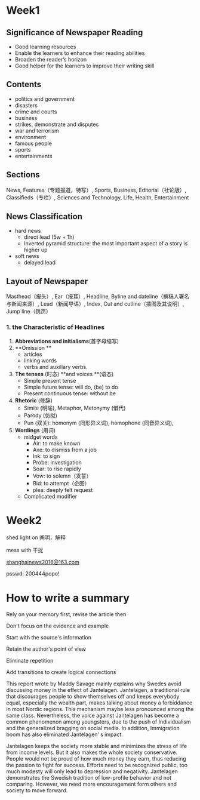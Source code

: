# Week1

## Significance of Newspaper Reading

- Good learning resources
- Enable the learners to enhance their reading abilities
- Broaden the reader’s horizon
- Good helper for the learners to improve their writing skill

## Contents

- politics and government 
- disasters
- crime and courts
- business
- strikes, demonstrate and disputes
- war and terrorism
- environment
- famous people
- sports
- entertainments

## Sections

News, Features（专题报道，特写）, Sports, Business, Editorial（社论版）, Classifieds（专栏）, Sciences and Technology, Life, Health, Entertainment 

##  News Classification

- hard news 
  - direct lead (5w + 1h)
  - Inverted pyramid structure: the most important aspect of a story is higher up
- soft news 
  - delayed lead

## Layout of Newspaper

Masthead（报头）, Ear（报耳）, Headline, Byline and dateline（撰稿人署名与新闻来源）, Lead（新闻导语）, Index, Cut and cutline（插图及其说明）, Jump line（跳页）

### 1. the Characteristic of Headlines

1. **Abbreviations and initialisms**(首字母缩写)
2. **Omission **
   - articles
   - linking words
   - verbs and auxiliary verbs.
3. **The tenses** (时态) **and voices **(语态)
   - Simple present tense
   - Simple future tense: will do, (be) to do
   - Present continuous tense: without be
4. **Rhetoric** (修辞) 
   - Simile (明喻), Metaphor, Metonymy (借代)
   - Parody (仿拟)
   - Pun (双关): homonym (同形异义词), homophone (同音异义词), 
5. **Wordings** (用词)
   - midget words
     - Air: to make known
     - Axe: to dismiss from a job
     - Ink: to sign
     - Probe: investigation
     - Soar: to rise rapidly
     - Vow: to solemn（发誓）
     - Bid: to attempt（企图）
     - plea: deeply felt request
   - Complicated modifier

# Week2

shed light on	阐明，解释

mess with	干扰

shanghainews2016@163.com

psswd: 200444popo!

# How to write a summary

Rely on your memory first, revise the article then

Don't focus on the evidence and example

Start with the source's information

Retain the author's point of view

Eliminate repetition

Add transitions to create logical connections



This report wrote by Maddy Savage mainly explains why Swedes avoid discussing money in the effect of Jantelagen. Jantelagen, a traditional rule that discourages people to show themselves off and keeps everybody equal, especially the wealth part, makes talking about money a forbiddance in most Nordic regions. This mechanism maybe less pronounced among the same class. Nevertheless, the voice against Jantelagen has become a common phenomenon among youngsters, due to the push of Individualism and the generalized bragging on social media. In addition, Immigration boom has also eliminated Jantelagen’ s impact.

Jantelagen keeps the society more stable and minimizes the stress of life from income levels. But it also makes the whole society conservative. People would not be proud of how much money they earn, thus reducing the passion to fight for success. Efforts need to be recognized public, too much modesty will only lead to depression and negativity. Jantelagen demonstrates the Swedish tradition of low-profile behavior and not comparing. However, we need more encouragement form others and society to move forward.

